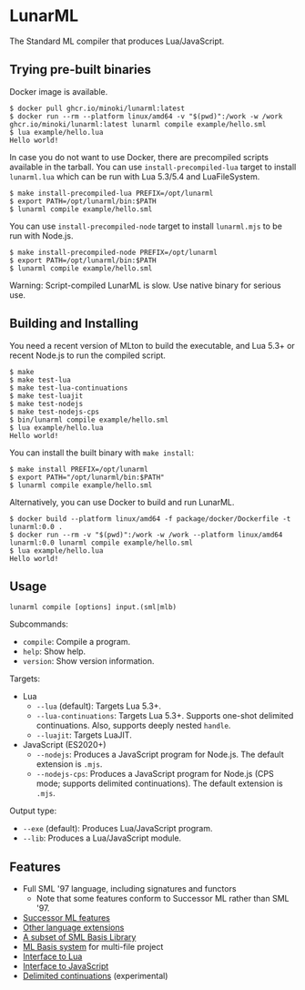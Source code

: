 # LunarML

The Standard ML compiler that produces Lua/JavaScript.

## Trying pre-built binaries

Docker image is available.

```
$ docker pull ghcr.io/minoki/lunarml:latest
$ docker run --rm --platform linux/amd64 -v "$(pwd)":/work -w /work ghcr.io/minoki/lunarml:latest lunarml compile example/hello.sml
$ lua example/hello.lua
Hello world!
```

In case you do not want to use Docker, there are precompiled scripts available in the tarball.
You can use `install-precompiled-lua` target to install `lunarml.lua` which can be run with Lua 5.3/5.4 and LuaFileSystem.

```
$ make install-precompiled-lua PREFIX=/opt/lunarml
$ export PATH=/opt/lunarml/bin:$PATH
$ lunarml compile example/hello.sml
```

You can use `install-precompiled-node` target to install `lunarml.mjs` to be run with Node.js.

```
$ make install-precompiled-node PREFIX=/opt/lunarml
$ export PATH=/opt/lunarml/bin:$PATH
$ lunarml compile example/hello.sml
```

Warning: Script-compiled LunarML is slow. Use native binary for serious use.

## Building and Installing

You need a recent version of MLton to build the executable, and Lua 5.3+ or recent Node.js to run the compiled script.

```sh-session
$ make
$ make test-lua
$ make test-lua-continuations
$ make test-luajit
$ make test-nodejs
$ make test-nodejs-cps
$ bin/lunarml compile example/hello.sml
$ lua example/hello.lua
Hello world!
```

You can install the built binary with `make install`:

```
$ make install PREFIX=/opt/lunarml
$ export PATH="/opt/lunarml/bin:$PATH"
$ lunarml compile example/hello.sml
```

Alternatively, you can use Docker to build and run LunarML.

```sh-session
$ docker build --platform linux/amd64 -f package/docker/Dockerfile -t lunarml:0.0 .
$ docker run --rm -v "$(pwd)":/work -w /work --platform linux/amd64 lunarml:0.0 lunarml compile example/hello.sml
$ lua example/hello.lua
Hello world!
```

## Usage

```
lunarml compile [options] input.(sml|mlb)
```

Subcommands:

* `compile`: Compile a program.
* `help`: Show help.
* `version`: Show version information.

Targets:

* Lua
    * `--lua` (default): Targets Lua 5.3+.
    * `--lua-continuations`: Targets Lua 5.3+. Supports one-shot delimited continuations. Also, supports deeply nested `handle`.
    * `--luajit`: Targets LuaJIT.
* JavaScript (ES2020+)
    * `--nodejs`: Produces a JavaScript program for Node.js. The default extension is `.mjs`.
    * `--nodejs-cps`: Produces a JavaScript program for Node.js (CPS mode; supports delimited continuations). The default extension is `.mjs`.

Output type:

* `--exe` (default): Produces Lua/JavaScript program.
* `--lib`: Produces a Lua/JavaScript module.

## Features

* Full SML '97 language, including signatures and functors
    * Note that some features conform to Successor ML rather than SML '97.
* [Successor ML features](doc/SuccessorML.md)
* [Other language extensions](doc/Extensions.md)
* [A subset of SML Basis Library](doc/BasisLibrary.md)
* [ML Basis system](doc/MLBasisSystem.md) for multi-file project
* [Interface to Lua](doc/LuaInterface.md)
* [Interface to JavaScript](doc/JavaScriptInterface.md)
* [Delimited continuations](doc/DelimitedContinuations.md) (experimental)
